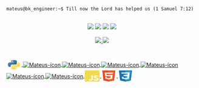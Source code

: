 ```terminal
mateus@bk_engineer:~$ Till now the Lord has helped us (1 Samuel 7:12)
``` 
 <br>

<div align="center">
  <a href = "mailto:mateusmenezes1997@gmail.com"><img src="https://img.shields.io/badge/-Gmail-%23333?style=for-the-badge&logo=gmail&logoColor=red" target="_blank"></a>
  <a href="https://www.linkedin.com/in/mateus-menezes-17613b229" target="_blank"><img src="https://img.shields.io/badge/-LinkedIn-%230077B5?style=for-the-badge&logo=linkedin&logoColor=white" target="_blank"></a>
  <a href="https://wa.me/qr/GUMVYLDMVHZRP1" target="_blank"><img src="https://img.shields.io/badge/WhatsApp-25D366?style=for-the-badge&logo=whatsapp&logoColor=white" target="_blank"></a>
  <a href="https://discord.com/channels/Mateus%20Menezes#2857" target="_blank"><img src="https://img.shields.io/badge/Discord-7289DA?style=for-the-badge&logo=discord&logoColor=white" target="_blank"></a>
  </div>
<br>

<div align="center">
  <a href="https://github.com/Mat3usCod3">
  <img height="180em" src="https://github-readme-stats.vercel.app/api?username=Mat3usCod3&show_icons=true&theme=dark&include_all_commits=true&count_private=true"/>
  <img height="180em" src="https://github-readme-stats.vercel.app/api/top-langs/?username=Mat3usCod3&layout=compact&langs_count=7&theme=dark"/>
</div>

  <div style="display: inline_block">
    <h1></h1>
   <img align="center" alt="Mateus-ícon" height="30" width="40" src="https://raw.githubusercontent.com/devicons/devicon/master/icons/python/python-original.svg">
    <img align="center" alt="Mateus-ícon" height="30" width="40" src="https://cdn.jsdelivr.net/gh/devicons/devicon/icons/r/r-original.svg"/>
    <img align="center" alt="Mateus-ícon" height="30" width="40" src="https://cdn.jsdelivr.net/gh/devicons/devicon/icons/cplusplus/cplusplus-original.svg">
    <img align="center" alt="Mateus-ícon" height="30" width="40" src="https://cdn.jsdelivr.net/gh/devicons/devicon/icons/c/c-original.svg">
    <img align="center" alt="Mateus-ícon" height="30" width="40" src="https://cdn.jsdelivr.net/gh/devicons/devicon/icons/git/git-original.svg">
    <img align="center" alt="Mateus-ícon" height="40" width="50" src="https://cdn.jsdelivr.net/gh/devicons/devicon/icons/mysql/mysql-original-wordmark.svg">
    <img align="center" alt="Mateus-ícon" height="40" width="50" src="https://cdn.jsdelivr.net/gh/devicons/devicon/icons/postgresql/postgresql-original-wordmark.svg">
    <img align="center" alt="Mateus-ícon" height="30" width="40" src="https://raw.githubusercontent.com/devicons/devicon/master/icons/javascript/javascript-plain.svg">
    <img align="center" alt="Mateus-ícon" height="30" width="40" src="https://raw.githubusercontent.com/devicons/devicon/master/icons/html5/html5-original.svg">
    <img align="center" alt="Mateus-ícon" height="30" width="40" src="https://raw.githubusercontent.com/devicons/devicon/master/icons/css3/css3-original.svg">
    <!--
    <img align="center" alt="Mateus-ícon" height="45" width="55" src="https://cdn.jsdelivr.net/gh/devicons/devicon/icons/anaconda/anaconda-original-wordmark.svg">
    <img align="center" alt="Mateus-ícon" height="30" width="40" src="https://cdn.jsdelivr.net/gh/devicons/devicon/icons/vscode/vscode-original.svg">
    <img align="center" alt="Mateus-ícon" height="35" width="45" src="https://cdn.jsdelivr.net/gh/devicons/devicon/icons/jupyter/jupyter-original-wordmark.svg">
    <img align="center" alt="Mateus-ícon" height="30" width="40" src="https://cdn.jsdelivr.net/gh/devicons/devicon/icons/linux/linux-original.svg">
    <img align="center" alt="Mateus-ícon" height="30" width="40" src="https://cdn.jsdelivr.net/gh/devicons/devicon/icons/windows8/windows8-original.svg">   -->
    
  </div>
  
  <!--
   <div style="display: inline_block">
     <h2></h2>
     <img align="center" alt="Udemy" src="https://img.shields.io/badge/Udemy-EC5252?style=for-the-badge&logo=Udemy&logoColor=white">
     <img align="center" alt="Udemy" src="https://img.shields.io/badge/Udacity-grey?style=for-the-badge&logo=udacity&logoColor=#5FCFEE">
     <img align="center" alt="Udemy" src="https://img.shields.io/badge/MDN_Web_Docs-black?style=for-the-badge&logo=mdnwebdocs&logoColor=white">
     <img align="center" alt="Udemy" src="https://img.shields.io/badge/Duolingo-58CC02?style=for-the-badge&logo=Duolingo&logoColor=white">
     <img align="center" alt="Udemy" src="https://img.shields.io/badge/Notion-000000?style=for-the-badge&logo=notion&logoColor=white">
     <img align="center" alt="Udemy" src="https://img.shields.io/badge/-LeetCode-FFA116?style=for-the-badge&logo=LeetCode&logoColor=black">
     <img align="center" alt="Udemy" src="https://img.shields.io/badge/Debian-A81D33?style=for-the-badge&logo=debian&logoColor=white">
     <img align="center" alt="Udemy" src="https://img.shields.io/badge/Oracle-F80000?style=for-the-badge&logo=Oracle&logoColor=white">       
  </div>  
  
  
<!--  
  <div>
    <h2>Next level... 🚀</h2>
    <img align="center" alt="JP-Python" height="40" width="50" src="https://cdn.jsdelivr.net/gh/devicons/devicon/icons/kubernetes/kubernetes-plain-wordmark.svg">
    <img align="center" alt="JP-Python" height="40" width="50" src="https://cdn.jsdelivr.net/gh/devicons/devicon/icons/docker/docker-original-wordmark.svg"> 
  </div>  
-->  




  
  










